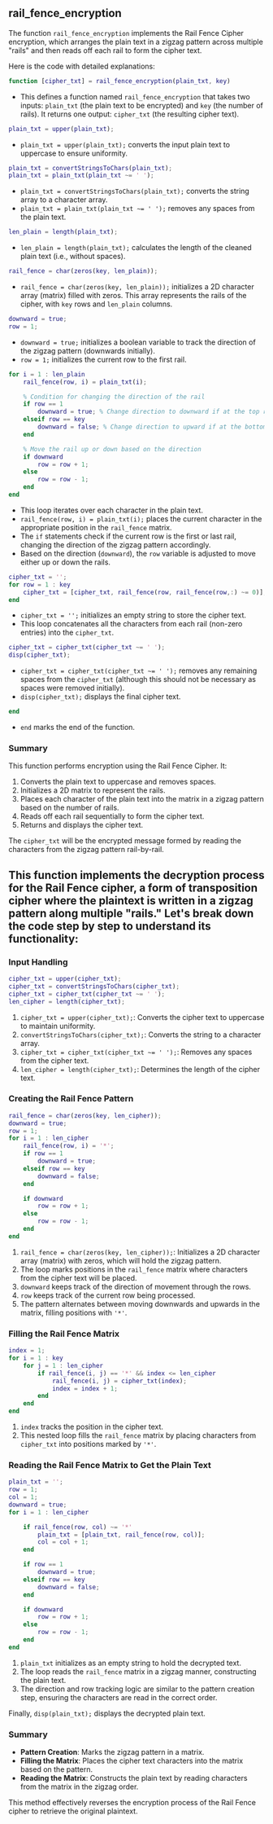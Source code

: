 ## rail_fence_encryption

The function `rail_fence_encryption` implements the Rail Fence Cipher encryption, which arranges the plain text in a zigzag pattern across multiple "rails" and then reads off each rail to form the cipher text.

Here is the code with detailed explanations:

```matlab
function [cipher_txt] = rail_fence_encryption(plain_txt, key)
```

- This defines a function named `rail_fence_encryption` that takes two inputs: `plain_txt` (the plain text to be encrypted) and `key` (the number of rails). It returns one output: `cipher_txt` (the resulting cipher text).

```matlab
plain_txt = upper(plain_txt);
```

- `plain_txt = upper(plain_txt);` converts the input plain text to uppercase to ensure uniformity.

```matlab
plain_txt = convertStringsToChars(plain_txt);
plain_txt = plain_txt(plain_txt ~= ' ');
```

- `plain_txt = convertStringsToChars(plain_txt);` converts the string array to a character array.
- `plain_txt = plain_txt(plain_txt ~= ' ');` removes any spaces from the plain text.

```matlab
len_plain = length(plain_txt);
```

- `len_plain = length(plain_txt);` calculates the length of the cleaned plain text (i.e., without spaces).

```matlab
rail_fence = char(zeros(key, len_plain));
```

- `rail_fence = char(zeros(key, len_plain));` initializes a 2D character array (matrix) filled with zeros. This array represents the rails of the cipher, with `key` rows and `len_plain` columns.

```matlab
downward = true;
row = 1;
```

- `downward = true;` initializes a boolean variable to track the direction of the zigzag pattern (downwards initially).
- `row = 1;` initializes the current row to the first rail.

```matlab
for i = 1 : len_plain
    rail_fence(row, i) = plain_txt(i);

    % Condition for changing the direction of the rail
    if row == 1
        downward = true; % Change direction to downward if at the top rail
    elseif row == key
        downward = false; % Change direction to upward if at the bottom rail
    end

    % Move the rail up or down based on the direction
    if downward
        row = row + 1;
    else
        row = row - 1;
    end
end
```

- This loop iterates over each character in the plain text.
- `rail_fence(row, i) = plain_txt(i);` places the current character in the appropriate position in the `rail_fence` matrix.
- The `if` statements check if the current row is the first or last rail, changing the direction of the zigzag pattern accordingly.
- Based on the direction (`downward`), the `row` variable is adjusted to move either up or down the rails.

```matlab
cipher_txt = '';
for row = 1 : key
    cipher_txt = [cipher_txt, rail_fence(row, rail_fence(row,:) ~= 0)];
end
```

- `cipher_txt = '';` initializes an empty string to store the cipher text.
- This loop concatenates all the characters from each rail (non-zero entries) into the `cipher_txt`.

```matlab
cipher_txt = cipher_txt(cipher_txt ~= ' ');
disp(cipher_txt);
```

- `cipher_txt = cipher_txt(cipher_txt ~= ' ');` removes any remaining spaces from the `cipher_txt` (although this should not be necessary as spaces were removed initially).
- `disp(cipher_txt);` displays the final cipher text.

```matlab
end
```

- `end` marks the end of the function.

### Summary

This function performs encryption using the Rail Fence Cipher. It:

1. Converts the plain text to uppercase and removes spaces.
2. Initializes a 2D matrix to represent the rails.
3. Places each character of the plain text into the matrix in a zigzag pattern based on the number of rails.
4. Reads off each rail sequentially to form the cipher text.
5. Returns and displays the cipher text.

The `cipher_txt` will be the encrypted message formed by reading the characters from the zigzag pattern rail-by-rail.

## This function implements the decryption process for the Rail Fence cipher, a form of transposition cipher where the plaintext is written in a zigzag pattern along multiple "rails." Let's break down the code step by step to understand its functionality:

### Input Handling

```matlab
cipher_txt = upper(cipher_txt);
cipher_txt = convertStringsToChars(cipher_txt);
cipher_txt = cipher_txt(cipher_txt ~= ' ');
len_cipher = length(cipher_txt);
```

1. `cipher_txt = upper(cipher_txt);`: Converts the cipher text to uppercase to maintain uniformity.
2. `convertStringsToChars(cipher_txt);`: Converts the string to a character array.
3. `cipher_txt = cipher_txt(cipher_txt ~= ' ');`: Removes any spaces from the cipher text.
4. `len_cipher = length(cipher_txt);`: Determines the length of the cipher text.

### Creating the Rail Fence Pattern

```matlab
rail_fence = char(zeros(key, len_cipher));
downward = true;
row = 1;
for i = 1 : len_cipher
    rail_fence(row, i) = '*';
    if row == 1
        downward = true;
    elseif row == key
        downward = false;
    end

    if downward
        row = row + 1;
    else
        row = row - 1;
    end
end
```

1. `rail_fence = char(zeros(key, len_cipher));`: Initializes a 2D character array (matrix) with zeros, which will hold the zigzag pattern.
2. The loop marks positions in the `rail_fence` matrix where characters from the cipher text will be placed.
3. `downward` keeps track of the direction of movement through the rows.
4. `row` keeps track of the current row being processed.
5. The pattern alternates between moving downwards and upwards in the matrix, filling positions with `'*'`.

### Filling the Rail Fence Matrix

```matlab
index = 1;
for i = 1 : key
    for j = 1 : len_cipher
        if rail_fence(i, j) == '*' && index <= len_cipher
            rail_fence(i, j) = cipher_txt(index);
            index = index + 1;
        end
    end
end
```

1. `index` tracks the position in the cipher text.
2. This nested loop fills the `rail_fence` matrix by placing characters from `cipher_txt` into positions marked by `'*'`.

### Reading the Rail Fence Matrix to Get the Plain Text

```matlab
plain_txt = '';
row = 1;
col = 1;
downward = true;
for i = 1 : len_cipher

    if rail_fence(row, col) ~= '*'
        plain_txt = [plain_txt, rail_fence(row, col)];
        col = col + 1;
    end

    if row == 1
        downward = true;
    elseif row == key
        downward = false;
    end

    if downward
        row = row + 1;
    else
        row = row - 1;
    end
end
```

1. `plain_txt` initializes as an empty string to hold the decrypted text.
2. The loop reads the `rail_fence` matrix in a zigzag manner, constructing the plain text.
3. The direction and row tracking logic are similar to the pattern creation step, ensuring the characters are read in the correct order.

Finally, `disp(plain_txt);` displays the decrypted plain text.

### Summary

- **Pattern Creation**: Marks the zigzag pattern in a matrix.
- **Filling the Matrix**: Places the cipher text characters into the matrix based on the pattern.
- **Reading the Matrix**: Constructs the plain text by reading characters from the matrix in the zigzag order.

This method effectively reverses the encryption process of the Rail Fence cipher to retrieve the original plaintext.
